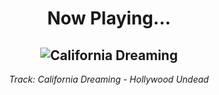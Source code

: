 <div align="center"> 
<h1>Now Playing...</h1>

![California Dreaming](https://i.scdn.co/image/ab67616d00001e02fb0db6a4fec3bfce8fed7b11)
--
_<p>Track: California Dreaming - Hollywood Undead </p>_
</div>
